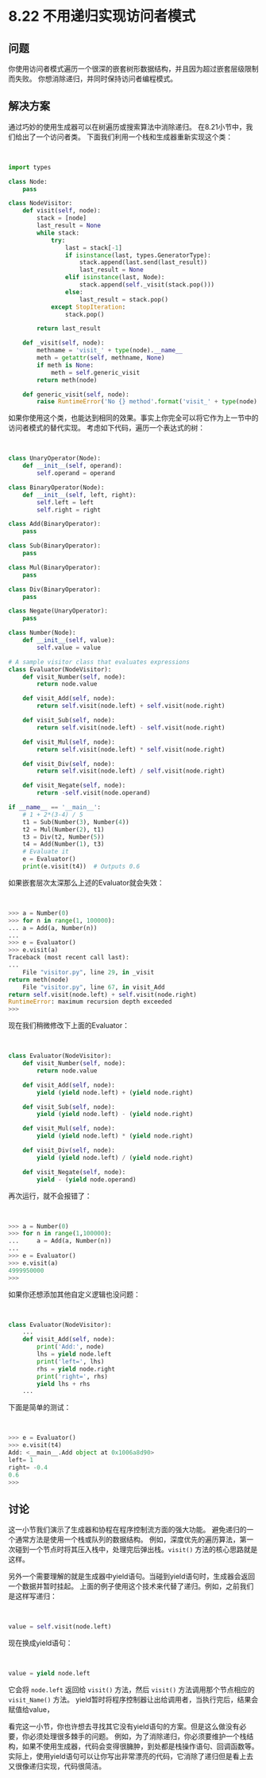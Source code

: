 # 8.22 不用递归实现访问者模式

## 问题

你使用访问者模式遍历一个很深的嵌套树形数据结构，并且因为超过嵌套层级限制而失败。 你想消除递归，并同时保持访问者编程模式。

## 解决方案

通过巧妙的使用生成器可以在树遍历或搜索算法中消除递归。 在8.21小节中，我们给出了一个访问者类。 下面我们利用一个栈和生成器重新实现这个类：


​    
```python
import types

class Node:
    pass

class NodeVisitor:
    def visit(self, node):
        stack = [node]
        last_result = None
        while stack:
            try:
                last = stack[-1]
                if isinstance(last, types.GeneratorType):
                    stack.append(last.send(last_result))
                    last_result = None
                elif isinstance(last, Node):
                    stack.append(self._visit(stack.pop()))
                else:
                    last_result = stack.pop()
            except StopIteration:
                stack.pop()

        return last_result

    def _visit(self, node):
        methname = 'visit_' + type(node).__name__
        meth = getattr(self, methname, None)
        if meth is None:
            meth = self.generic_visit
        return meth(node)

    def generic_visit(self, node):
        raise RuntimeError('No {} method'.format('visit_' + type(node).__name__))
```


如果你使用这个类，也能达到相同的效果。事实上你完全可以将它作为上一节中的访问者模式的替代实现。 考虑如下代码，遍历一个表达式的树：


​    
```python
class UnaryOperator(Node):
    def __init__(self, operand):
        self.operand = operand

class BinaryOperator(Node):
    def __init__(self, left, right):
        self.left = left
        self.right = right

class Add(BinaryOperator):
    pass

class Sub(BinaryOperator):
    pass

class Mul(BinaryOperator):
    pass

class Div(BinaryOperator):
    pass

class Negate(UnaryOperator):
    pass

class Number(Node):
    def __init__(self, value):
        self.value = value

# A sample visitor class that evaluates expressions
class Evaluator(NodeVisitor):
    def visit_Number(self, node):
        return node.value

    def visit_Add(self, node):
        return self.visit(node.left) + self.visit(node.right)

    def visit_Sub(self, node):
        return self.visit(node.left) - self.visit(node.right)

    def visit_Mul(self, node):
        return self.visit(node.left) * self.visit(node.right)

    def visit_Div(self, node):
        return self.visit(node.left) / self.visit(node.right)

    def visit_Negate(self, node):
        return -self.visit(node.operand)

if __name__ == '__main__':
    # 1 + 2*(3-4) / 5
    t1 = Sub(Number(3), Number(4))
    t2 = Mul(Number(2), t1)
    t3 = Div(t2, Number(5))
    t4 = Add(Number(1), t3)
    # Evaluate it
    e = Evaluator()
    print(e.visit(t4))  # Outputs 0.6
```


如果嵌套层次太深那么上述的Evaluator就会失效：


​    
```python
>>> a = Number(0)
>>> for n in range(1, 100000):
... a = Add(a, Number(n))
...
>>> e = Evaluator()
>>> e.visit(a)
Traceback (most recent call last):
...
    File "visitor.py", line 29, in _visit
return meth(node)
    File "visitor.py", line 67, in visit_Add
return self.visit(node.left) + self.visit(node.right)
RuntimeError: maximum recursion depth exceeded
>>>
```


现在我们稍微修改下上面的Evaluator：


​    
```python
class Evaluator(NodeVisitor):
    def visit_Number(self, node):
        return node.value

    def visit_Add(self, node):
        yield (yield node.left) + (yield node.right)

    def visit_Sub(self, node):
        yield (yield node.left) - (yield node.right)

    def visit_Mul(self, node):
        yield (yield node.left) * (yield node.right)

    def visit_Div(self, node):
        yield (yield node.left) / (yield node.right)

    def visit_Negate(self, node):
        yield - (yield node.operand)
```


再次运行，就不会报错了：


​    
```python
>>> a = Number(0)
>>> for n in range(1,100000):
...     a = Add(a, Number(n))
...
>>> e = Evaluator()
>>> e.visit(a)
4999950000
>>>
```


如果你还想添加其他自定义逻辑也没问题：


​    
```python
class Evaluator(NodeVisitor):
    ...
    def visit_Add(self, node):
        print('Add:', node)
        lhs = yield node.left
        print('left=', lhs)
        rhs = yield node.right
        print('right=', rhs)
        yield lhs + rhs
    ...
```


下面是简单的测试：


​    
```python
>>> e = Evaluator()
>>> e.visit(t4)
Add: <__main__.Add object at 0x1006a8d90>
left= 1
right= -0.4
0.6
>>>
```


## 讨论

这一小节我们演示了生成器和协程在程序控制流方面的强大功能。 避免递归的一个通常方法是使用一个栈或队列的数据结构。
例如，深度优先的遍历算法，第一次碰到一个节点时将其压入栈中，处理完后弹出栈。`visit()` 方法的核心思路就是这样。

另外一个需要理解的就是生成器中yield语句。当碰到yield语句时，生成器会返回一个数据并暂时挂起。
上面的例子使用这个技术来代替了递归。例如，之前我们是这样写递归：


​    
```python
value = self.visit(node.left)
```


现在换成yield语句：


​    
```python
value = yield node.left
```


它会将 `node.left` 返回给 `visit()` 方法，然后 `visit()` 方法调用那个节点相应的 `visit_Name()` 方法。
yield暂时将程序控制器让出给调用者，当执行完后，结果会赋值给value，

看完这一小节，你也许想去寻找其它没有yield语句的方案。但是这么做没有必要，你必须处理很多棘手的问题。
例如，为了消除递归，你必须要维护一个栈结构，如果不使用生成器，代码会变得很臃肿，到处都是栈操作语句、回调函数等。
实际上，使用yield语句可以让你写出非常漂亮的代码，它消除了递归但是看上去又很像递归实现，代码很简洁。

